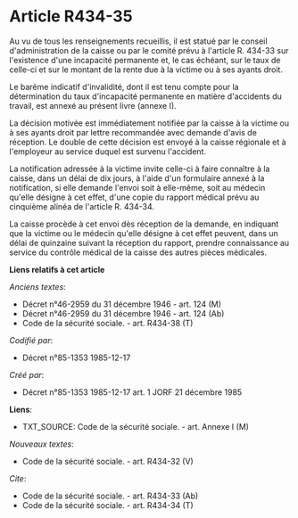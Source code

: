 # Article R434-35

Au vu de tous les renseignements recueillis, il est statué par le conseil d'administration de la caisse ou par le comité
prévu à l'article R. 434-33 sur l'existence d'une incapacité permanente et, le cas échéant, sur le taux de celle-ci et sur le
montant de la rente due à la victime ou à ses ayants droit. 

Le barême indicatif d'invalidité, dont il est tenu compte pour la détermination du taux d'incapacité permanente en matière
d'accidents du travail, est annexé au présent livre (annexe I). 

La décision motivée est immédiatement notifiée par la caisse à la victime ou à ses ayants droit par lettre recommandée avec
demande d'avis de réception. Le double de cette décision est envoyé à la caisse régionale et à l'employeur au service duquel
est survenu l'accident. 

La notification adressée à la victime invite celle-ci à faire connaître à la caisse, dans un délai de dix jours, à l'aide
d'un formulaire annexé à la notification, si elle demande l'envoi soit à elle-même, soit au médecin qu'elle désigne à cet
effet, d'une copie du rapport médical prévu au cinquième alinéa de l'article R. 434-34. 

La caisse procède à cet envoi dès réception de la demande, en indiquant que la victime ou le médecin qu'elle désigne à cet
effet peuvent, dans un délai de quinzaine suivant la réception du rapport, prendre connaissance au service du contrôle
médical de la caisse des autres pièces médicales.

**Liens relatifs à cet article**

_Anciens textes_:

  - Décret n°46-2959 du 31 décembre 1946 - art. 124 (M)
  - Décret n°46-2959 du 31 décembre 1946 - art. 124 (Ab)
  - Code de la sécurité sociale. - art. R434-38 (T)

_Codifié par_:

  - Décret n°85-1353 1985-12-17

_Créé par_:

  - Décret n°85-1353 1985-12-17 art. 1 JORF 21 décembre 1985

**Liens**:

  - TXT_SOURCE: Code de la sécurité sociale. - art. Annexe I (M)

_Nouveaux textes_:

  - Code de la sécurité sociale. - art. R434-32 (V)

_Cite_:

  - Code de la sécurité sociale. - art. R434-33 (Ab)
  - Code de la sécurité sociale. - art. R434-34 (T)
